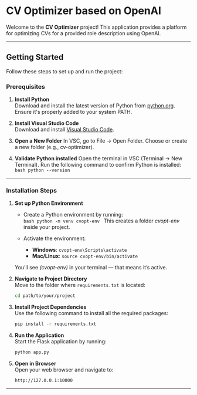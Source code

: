 # CV Optimizer based on OpenAI

Welcome to the **CV Optimizer** project! This application provides a platform for optimizing CVs for a provided role description using OpenAI.

---

## **Getting Started**

Follow these steps to set up and run the project:

### **Prerequisites**

1. **Install Python**  
   Download and install the latest version of Python from [python.org](https://www.python.org/downloads/). Ensure it's properly added to your system PATH.

2. **Install Visual Studio Code**  
   Download and install [Visual Studio Code](https://code.visualstudio.com/).

3. **Open a New Folder**
    In VSC, go to File → Open Folder.
    Choose or create a new folder (e.g., cv-optimizer).

4. **Validate Python installed**
    Open the terminal in VSC (Terminal → New Terminal).
    Run the following command to confirm Python is installed:
        ```bash
        python --version
        ```
---

### **Installation Steps**

1. **Set up Python Environment**    
    - Create a Python environment by running:        
            ```bash
            python -m venv cvopt-env
            ```
    This creates a folder *cvopt-env* inside your project.

    - Activate the environment:
        - **Windows**: `cvopt-env\Scripts\activate`
        - **Mac/Linux**: `source cvopt-env/bin/activate`

    You’ll see *(cvopt-env)* in your terminal — that means it’s active.

2. **Navigate to Project Directory**  
   Move to the folder where `requirements.txt` is located:
   ```bash
   cd path/to/your/project
   ```

3. **Install Project Dependencies**  
   Use the following command to install all the required packages:
   ```bash
   pip install -r requirements.txt
   ```

4. **Run the Application**  
   Start the Flask application by running:
   ```bash
   python app.py
   ```

5. **Open in Browser**  
   Open your web browser and navigate to:
   ```
   http://127.0.0.1:10000
   ```

---